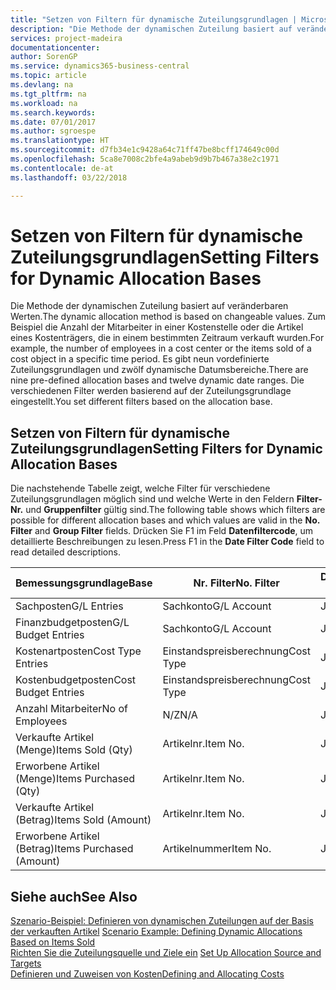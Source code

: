 ```yaml
---
title: "Setzen von Filtern für dynamische Zuteilungsgrundlagen | Microsoft Docs"
description: "Die Methode der dynamischen Zuteilung basiert auf veränderbaren Werten. Zum Beispiel die Anzahl der Mitarbeiter in einer Kostenstelle oder die Artikel eines Kostenträgers, die in einem bestimmten Zeitraum verkauft wurden. Es gibt neun vordefinierte Zuteilungsgrundlagen und zwölf dynamische Datumsbereiche. Die verschiedenen Filter werden basierend auf der Zuteilungsgrundlage eingestellt."
services: project-madeira
documentationcenter: 
author: SorenGP
ms.service: dynamics365-business-central
ms.topic: article
ms.devlang: na
ms.tgt_pltfrm: na
ms.workload: na
ms.search.keywords: 
ms.date: 07/01/2017
ms.author: sgroespe
ms.translationtype: HT
ms.sourcegitcommit: d7fb34e1c9428a64c71ff47be8bcff174649c00d
ms.openlocfilehash: 5ca8e7008c2bfe4a9abeb9d9b7b467a38e2c1971
ms.contentlocale: de-at
ms.lasthandoff: 03/22/2018

---
```

# <a name="setting-filters-for-dynamic-allocation-bases"></a><span data-ttu-id="7190e-106">Setzen von Filtern für dynamische Zuteilungsgrundlagen</span><span class="sxs-lookup"><span data-stu-id="7190e-106">Setting Filters for Dynamic Allocation Bases</span></span>
<span data-ttu-id="7190e-107">Die Methode der dynamischen Zuteilung basiert auf veränderbaren Werten.</span><span class="sxs-lookup"><span data-stu-id="7190e-107">The dynamic allocation method is based on changeable values.</span></span> <span data-ttu-id="7190e-108">Zum Beispiel die Anzahl der Mitarbeiter in einer Kostenstelle oder die Artikel eines Kostenträgers, die in einem bestimmten Zeitraum verkauft wurden.</span><span class="sxs-lookup"><span data-stu-id="7190e-108">For example, the number of employees in a cost center or the items sold of a cost object in a specific time period.</span></span> <span data-ttu-id="7190e-109">Es gibt neun vordefinierte Zuteilungsgrundlagen und zwölf dynamische Datumsbereiche.</span><span class="sxs-lookup"><span data-stu-id="7190e-109">There are nine pre-defined allocation bases and twelve dynamic date ranges.</span></span> <span data-ttu-id="7190e-110">Die verschiedenen Filter werden basierend auf der Zuteilungsgrundlage eingestellt.</span><span class="sxs-lookup"><span data-stu-id="7190e-110">You set different filters based on the allocation base.</span></span>  

## <a name="setting-filters-for-dynamic-allocation-bases"></a><span data-ttu-id="7190e-111">Setzen von Filtern für dynamische Zuteilungsgrundlagen</span><span class="sxs-lookup"><span data-stu-id="7190e-111">Setting Filters for Dynamic Allocation Bases</span></span>  
 <span data-ttu-id="7190e-112">Die nachstehende Tabelle zeigt, welche Filter für verschiedene Zuteilungsgrundlagen möglich sind und welche Werte in den Feldern **Filter-Nr.** und **Gruppenfilter** gültig sind.</span><span class="sxs-lookup"><span data-stu-id="7190e-112">The following table shows which filters are possible for different allocation bases and which values are valid in the **No. Filter** and **Group Filter** fields.</span></span> <span data-ttu-id="7190e-113">Drücken Sie F1 im Feld **Datenfiltercode**, um detaillierte Beschreibungen zu lesen.</span><span class="sxs-lookup"><span data-stu-id="7190e-113">Press F1 in the **Date Filter Code** field to read detailed descriptions.</span></span>  

|<span data-ttu-id="7190e-114">**Bemessungsgrundlage**</span><span class="sxs-lookup"><span data-stu-id="7190e-114">**Base**</span></span>|<span data-ttu-id="7190e-115">**Nr. Filter**</span><span class="sxs-lookup"><span data-stu-id="7190e-115">**No. Filter**</span></span>|<span data-ttu-id="7190e-116">**Datumsfiltercode**</span><span class="sxs-lookup"><span data-stu-id="7190e-116">**Date Filter Code**</span></span>|<span data-ttu-id="7190e-117">**Kostenstellenfilter**</span><span class="sxs-lookup"><span data-stu-id="7190e-117">**Cost Center Filter**</span></span>|<span data-ttu-id="7190e-118">**Kostenträgerfilter**</span><span class="sxs-lookup"><span data-stu-id="7190e-118">**Cost Object Filter**</span></span>|<span data-ttu-id="7190e-119">**Gruppenfilter**</span><span class="sxs-lookup"><span data-stu-id="7190e-119">**Group Filter**</span></span>|  
|--------------|----------------------------------------|----------------------------------------------|------------------------------------------------|------------------------------------------------|------------------------------------------|  
|<span data-ttu-id="7190e-120">Sachposten</span><span class="sxs-lookup"><span data-stu-id="7190e-120">G/L Entries</span></span>|<span data-ttu-id="7190e-121">Sachkonto</span><span class="sxs-lookup"><span data-stu-id="7190e-121">G/L Account</span></span>|<span data-ttu-id="7190e-122">Ja</span><span class="sxs-lookup"><span data-stu-id="7190e-122">Yes</span></span>|<span data-ttu-id="7190e-123">Ja</span><span class="sxs-lookup"><span data-stu-id="7190e-123">Yes</span></span>|<span data-ttu-id="7190e-124">Ja</span><span class="sxs-lookup"><span data-stu-id="7190e-124">Yes</span></span>|<span data-ttu-id="7190e-125">N/Z</span><span class="sxs-lookup"><span data-stu-id="7190e-125">N/A</span></span>|  
|<span data-ttu-id="7190e-126">Finanzbudgetposten</span><span class="sxs-lookup"><span data-stu-id="7190e-126">G/L Budget Entries</span></span>|<span data-ttu-id="7190e-127">Sachkonto</span><span class="sxs-lookup"><span data-stu-id="7190e-127">G/L Account</span></span>|<span data-ttu-id="7190e-128">Ja</span><span class="sxs-lookup"><span data-stu-id="7190e-128">Yes</span></span>|<span data-ttu-id="7190e-129">Ja</span><span class="sxs-lookup"><span data-stu-id="7190e-129">Yes</span></span>|<span data-ttu-id="7190e-130">Ja</span><span class="sxs-lookup"><span data-stu-id="7190e-130">Yes</span></span>|<span data-ttu-id="7190e-131">Finanzbudgetname</span><span class="sxs-lookup"><span data-stu-id="7190e-131">G/L Budget Name</span></span>|  
|<span data-ttu-id="7190e-132">Kostenartposten</span><span class="sxs-lookup"><span data-stu-id="7190e-132">Cost Type Entries</span></span>|<span data-ttu-id="7190e-133">Einstandspreisberechnung</span><span class="sxs-lookup"><span data-stu-id="7190e-133">Cost Type</span></span>|<span data-ttu-id="7190e-134">Ja</span><span class="sxs-lookup"><span data-stu-id="7190e-134">Yes</span></span>|<span data-ttu-id="7190e-135">Ja</span><span class="sxs-lookup"><span data-stu-id="7190e-135">Yes</span></span>|<span data-ttu-id="7190e-136">Ja</span><span class="sxs-lookup"><span data-stu-id="7190e-136">Yes</span></span>|<span data-ttu-id="7190e-137">N/Z</span><span class="sxs-lookup"><span data-stu-id="7190e-137">N/A</span></span>|  
|<span data-ttu-id="7190e-138">Kostenbudgetposten</span><span class="sxs-lookup"><span data-stu-id="7190e-138">Cost Budget Entries</span></span>|<span data-ttu-id="7190e-139">Einstandspreisberechnung</span><span class="sxs-lookup"><span data-stu-id="7190e-139">Cost Type</span></span>|<span data-ttu-id="7190e-140">Ja</span><span class="sxs-lookup"><span data-stu-id="7190e-140">Yes</span></span>|<span data-ttu-id="7190e-141">Ja</span><span class="sxs-lookup"><span data-stu-id="7190e-141">Yes</span></span>|<span data-ttu-id="7190e-142">Ja</span><span class="sxs-lookup"><span data-stu-id="7190e-142">Yes</span></span>|<span data-ttu-id="7190e-143">Budgetname</span><span class="sxs-lookup"><span data-stu-id="7190e-143">Budget Name</span></span>|  
|<span data-ttu-id="7190e-144">Anzahl Mitarbeiter</span><span class="sxs-lookup"><span data-stu-id="7190e-144">No of Employees</span></span>|<span data-ttu-id="7190e-145">N/Z</span><span class="sxs-lookup"><span data-stu-id="7190e-145">N/A</span></span>|<span data-ttu-id="7190e-146">Ja</span><span class="sxs-lookup"><span data-stu-id="7190e-146">Yes</span></span>|<span data-ttu-id="7190e-147">Ja</span><span class="sxs-lookup"><span data-stu-id="7190e-147">Yes</span></span>|<span data-ttu-id="7190e-148">Ja</span><span class="sxs-lookup"><span data-stu-id="7190e-148">Yes</span></span>|<span data-ttu-id="7190e-149">N/Z</span><span class="sxs-lookup"><span data-stu-id="7190e-149">N/A</span></span>|  
|<span data-ttu-id="7190e-150">Verkaufte Artikel (Menge)</span><span class="sxs-lookup"><span data-stu-id="7190e-150">Items Sold (Qty)</span></span>|<span data-ttu-id="7190e-151">Artikelnr.</span><span class="sxs-lookup"><span data-stu-id="7190e-151">Item No.</span></span>|<span data-ttu-id="7190e-152">Ja</span><span class="sxs-lookup"><span data-stu-id="7190e-152">Yes</span></span>|<span data-ttu-id="7190e-153">Ja</span><span class="sxs-lookup"><span data-stu-id="7190e-153">Yes</span></span>|<span data-ttu-id="7190e-154">Ja</span><span class="sxs-lookup"><span data-stu-id="7190e-154">Yes</span></span>|<span data-ttu-id="7190e-155">Lagerbuchungsgruppe</span><span class="sxs-lookup"><span data-stu-id="7190e-155">Inventory Posting Group</span></span>|  
|<span data-ttu-id="7190e-156">Erworbene Artikel (Menge)</span><span class="sxs-lookup"><span data-stu-id="7190e-156">Items Purchased (Qty)</span></span>|<span data-ttu-id="7190e-157">Artikelnr.</span><span class="sxs-lookup"><span data-stu-id="7190e-157">Item No.</span></span>|<span data-ttu-id="7190e-158">Ja</span><span class="sxs-lookup"><span data-stu-id="7190e-158">Yes</span></span>|<span data-ttu-id="7190e-159">Ja</span><span class="sxs-lookup"><span data-stu-id="7190e-159">Yes</span></span>|<span data-ttu-id="7190e-160">Ja</span><span class="sxs-lookup"><span data-stu-id="7190e-160">Yes</span></span>|<span data-ttu-id="7190e-161">Lagerbuchungsgruppe</span><span class="sxs-lookup"><span data-stu-id="7190e-161">Inventory Posting Group</span></span>|  
|<span data-ttu-id="7190e-162">Verkaufte Artikel (Betrag)</span><span class="sxs-lookup"><span data-stu-id="7190e-162">Items Sold (Amount)</span></span>|<span data-ttu-id="7190e-163">Artikelnr.</span><span class="sxs-lookup"><span data-stu-id="7190e-163">Item No.</span></span>|<span data-ttu-id="7190e-164">Ja</span><span class="sxs-lookup"><span data-stu-id="7190e-164">Yes</span></span>|<span data-ttu-id="7190e-165">Ja</span><span class="sxs-lookup"><span data-stu-id="7190e-165">Yes</span></span>|<span data-ttu-id="7190e-166">Ja</span><span class="sxs-lookup"><span data-stu-id="7190e-166">Yes</span></span>|<span data-ttu-id="7190e-167">Lagerbuchungsgruppe</span><span class="sxs-lookup"><span data-stu-id="7190e-167">Inventory Posting Group</span></span>|  
|<span data-ttu-id="7190e-168">Erworbene Artikel (Betrag)</span><span class="sxs-lookup"><span data-stu-id="7190e-168">Items Purchased (Amount)</span></span>|<span data-ttu-id="7190e-169">Artikelnummer</span><span class="sxs-lookup"><span data-stu-id="7190e-169">Item No.</span></span>|<span data-ttu-id="7190e-170">Ja</span><span class="sxs-lookup"><span data-stu-id="7190e-170">Yes</span></span>|<span data-ttu-id="7190e-171">Ja</span><span class="sxs-lookup"><span data-stu-id="7190e-171">Yes</span></span>|<span data-ttu-id="7190e-172">Ja</span><span class="sxs-lookup"><span data-stu-id="7190e-172">Yes</span></span>|<span data-ttu-id="7190e-173">Lagerbuchungsgruppe</span><span class="sxs-lookup"><span data-stu-id="7190e-173">Inventory Posting Group</span></span>|  

## <a name="see-also"></a><span data-ttu-id="7190e-174">Siehe auch</span><span class="sxs-lookup"><span data-stu-id="7190e-174">See Also</span></span>  
 <span data-ttu-id="7190e-175">[Szenario-Beispiel: Definieren von dynamischen Zuteilungen auf der Basis der verkauften Artikel](finance-scenario-example-defining-dynamic-allocations-based-on-items-sold.md) </span><span class="sxs-lookup"><span data-stu-id="7190e-175">[Scenario Example: Defining Dynamic Allocations Based on Items Sold](finance-scenario-example-defining-dynamic-allocations-based-on-items-sold.md) </span></span>  
 <span data-ttu-id="7190e-176">[Richten Sie die Zuteilungsquelle und Ziele ein](finance-how-to-set-up-allocation-source-and-targets.md) </span><span class="sxs-lookup"><span data-stu-id="7190e-176">[Set Up Allocation Source and Targets](finance-how-to-set-up-allocation-source-and-targets.md) </span></span>  
 [<span data-ttu-id="7190e-177">Definieren und Zuweisen von Kosten</span><span class="sxs-lookup"><span data-stu-id="7190e-177">Defining and Allocating Costs</span></span>](finance-define-and-allocate-costs.md)

